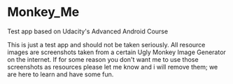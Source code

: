 # Monkey_Me
Test app based on Udacity's Advanced Android Course

This is just a test app and should not be taken seriously. All resource images are screenshots taken from a certain Ugly Monkey Image Generator on the internet. If for some reason you don't want me to use those screenshots as resources please let me know and i will remove them; we are here to learn and have some fun.
